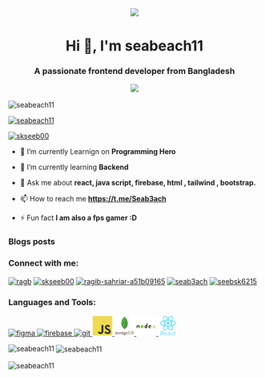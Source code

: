 <div id="header" align="center">
  <img src="https://media.giphy.com/media/M9gbBd9nbDrOTu1Mqx/giphy.gif" width="100"/>
</div>
<h1 align="center">Hi 👋, I'm seabeach11</h1>
<h3 align="center">A passionate frontend developer from Bangladesh</h3>


<div align="center">
  <img src="https://cdn.dribbble.com/users/1162077/screenshots/3848914/programmer.gif" width="100"/>
</div>
<p align="left"> <img src="https://komarev.com/ghpvc/?username=seabeach11&label=Profile%20views&color=0e75b6&style=flat" alt="seabeach11" /> </p>

<p align="left"> <a href="https://github.com/ryo-ma/github-profile-trophy"><img src="https://github-profile-trophy.vercel.app/?username=seabeach11" alt="seabeach11" /></a> </p>

<p align="left"> <a href="https://twitter.com/skseeb00" target="blank"><img src="https://img.shields.io/twitter/follow/skseeb00?logo=twitter&style=for-the-badge" alt="skseeb00" /></a> </p>

- 🔭 I’m currently Learnign on **Programming Hero**

- 🌱 I’m currently learning **Backend**

- 💬 Ask me about **react, java script, firebase, html , tailwind , bootstrap.**

- 📫 How to reach me **https://t.me/Seab3ach**

- ⚡ Fun fact **I am also a fps gamer :D**

### Blogs posts
<!-- BLOG-POST-LIST:START -->
<!-- BLOG-POST-LIST:END -->

<h3 align="left">Connect with me:</h3>
<p align="left">
<a href="https://dev.to/ragb" target="blank"><img align="center" src="https://raw.githubusercontent.com/rahuldkjain/github-profile-readme-generator/master/src/images/icons/Social/devto.svg" alt="ragb" height="30" width="40" /></a>
<a href="https://twitter.com/skseeb00" target="blank"><img align="center" src="https://raw.githubusercontent.com/rahuldkjain/github-profile-readme-generator/master/src/images/icons/Social/twitter.svg" alt="skseeb00" height="30" width="40" /></a>
<a href="https://linkedin.com/in/ragib-sahriar-a51b09165" target="blank"><img align="center" src="https://raw.githubusercontent.com/rahuldkjain/github-profile-readme-generator/master/src/images/icons/Social/linked-in-alt.svg" alt="ragib-sahriar-a51b09165" height="30" width="40" /></a>
<a href="https://instagram.com/seab3ach" target="blank"><img align="center" src="https://raw.githubusercontent.com/rahuldkjain/github-profile-readme-generator/master/src/images/icons/Social/instagram.svg" alt="seab3ach" height="30" width="40" /></a>
<a href="https://www.youtube.com/c/seebsk6215" target="blank"><img align="center" src="https://raw.githubusercontent.com/rahuldkjain/github-profile-readme-generator/master/src/images/icons/Social/youtube.svg" alt="seebsk6215" height="30" width="40" /></a>
</p>

<h3 align="left">Languages and Tools:</h3>
<p align="left"> <a href="https://www.figma.com/" target="_blank" rel="noreferrer"> <img src="https://www.vectorlogo.zone/logos/figma/figma-icon.svg" alt="figma" width="40" height="40"/> </a> <a href="https://firebase.google.com/" target="_blank" rel="noreferrer"> <img src="https://www.vectorlogo.zone/logos/firebase/firebase-icon.svg" alt="firebase" width="40" height="40"/> </a> <a href="https://git-scm.com/" target="_blank" rel="noreferrer"> <img src="https://www.vectorlogo.zone/logos/git-scm/git-scm-icon.svg" alt="git" width="40" height="40"/> </a> <a href="https://developer.mozilla.org/en-US/docs/Web/JavaScript" target="_blank" rel="noreferrer"> <img src="https://raw.githubusercontent.com/devicons/devicon/master/icons/javascript/javascript-original.svg" alt="javascript" width="40" height="40"/> </a> <a href="https://www.mongodb.com/" target="_blank" rel="noreferrer"> <img src="https://raw.githubusercontent.com/devicons/devicon/master/icons/mongodb/mongodb-original-wordmark.svg" alt="mongodb" width="40" height="40"/> </a> <a href="https://nodejs.org" target="_blank" rel="noreferrer"> <img src="https://raw.githubusercontent.com/devicons/devicon/master/icons/nodejs/nodejs-original-wordmark.svg" alt="nodejs" width="40" height="40"/> </a> <a href="https://reactjs.org/" target="_blank" rel="noreferrer"> <img src="https://raw.githubusercontent.com/devicons/devicon/master/icons/react/react-original-wordmark.svg" alt="react" width="40" height="40"/> </a> </p>

<p><img align="left" src="https://github-readme-stats.vercel.app/api/top-langs?username=seabeach11&show_icons=true&locale=en&layout=compact" alt="seabeach11" /></p>

<p>&nbsp;<img align="center" src="https://github-readme-stats.vercel.app/api?username=seabeach11&show_icons=true&locale=en" alt="seabeach11" /></p>

<p><img align="center" src="https://github-readme-streak-stats.herokuapp.com/?user=seabeach11&" alt="seabeach11" /></p>
